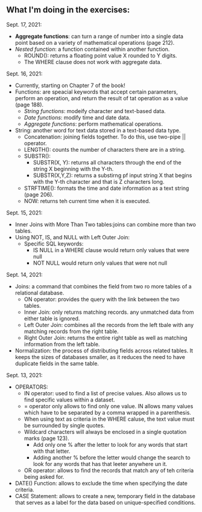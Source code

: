 ## What I'm doing in the exercises:

Sept. 17, 2021:
- **Aggregate functions**: can turn a range of number into a single data point based on a variety of mathematical operations (page 212). 
- *Nested function*: a function contained within another function. 
  - ROUND(): returns a floating point value X rounded to Y digits.
  - The WHERE clause does not work with aggregate data.

Sept. 16, 2021:
- Currently, starting on Chapter 7 of the book!
- Functions: are speacial keywords that accept certain parameters, perform an operation, and return the result of tat operation as a value (page 188).
  - *String functions*: modeify character and text-based data.
  - *Date functions*: modify time and date data.
  - *Aggregate functions*: perform mathematical operations.   
- String: another word for text data stored in a text-based data type. 
  - Concatenation: joining fields together. To do this, use two-pipe || operator. 
  - LENGTH(): counts the number of characters there are in a string.
  - SUBSTR():  
    - SUBSTR(X, Y): returns all characters through the end of the string X beginning with the Y-th.
    - SUBSTR(X,Y,Z): returns a substirng pf input string X that begins with the Y-th character and that is Z characters long.  
  - STRFTIME(): formats the time and date information as a text string (page 206). 
  - NOW: returns teh current time when it is executed. 


Sept. 15, 2021:
- Inner Joins with More Than Two tables:joins can combine more than two tables. 
- Using NOT, IS, and NULL with Left Outer Join: 
  - Specific SQL keywords: 
    - IS NULL in a WHERE clause would return only values that were null
    - NOT NULL would return only values that were not null  

Sept. 14, 2021:
- Joins: a command that combines the field from two ro more tables of a relational database. 
  - ON operator: provides the query with the link between the two tables. 
  - Inner Join: only returns matching records. any unmatched data from either table is ignored. 
  - Left Outer Join: combines all the records from the left tbale with any matching records from the right table.
  - Right Outer Join: returns the entire right table as well as matching information from the left table. 
- Normalization: the process of distributing fields across related tables. It keeps the sizes of databases smaller, as it reduces the need to have duplicate fields in the same table. 

Sept. 13, 2021:
- OPERATORS:
  - IN operator: used to find a list of precise values. Also allows us to find specific values within a dataset.
  - = operator only allows to find only one value. IN allows many values which have to be separated by a comma wrapped in a parenthesis.
  - When using text as criteria in the WHERE caluse, the text value must be surrounded by single quotes.
  - Wildcard characters will always be enclosed in a single quotation marks (page 123). 
    - Add only one % after the letter to look for any words that start with that letter.
    - Adding another % before the letter would change the search to look for any words that has that leeter anywhere un it. 
  - OR operator: allows to find the records that match any of teh criteria being asked for.
- DATE() Function: allows to exclude the time when specifying the date criteria.
- CASE Statement: allows to create a new, temporary field in the database that serves as a label for the data based on unique-specified conditions. 
